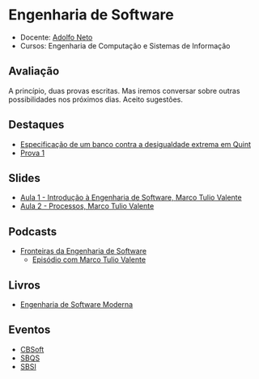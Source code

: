 # Engenharia de Software

- Docente: [Adolfo Neto](https://adolfont.github.io/)
- Cursos: Engenharia de Computação e Sistemas de Informação

## Avaliação

A princípio, duas provas escritas. Mas iremos conversar sobre outras possibilidades nos próximos dias. Aceito sugestões.


## Destaques

- [Especificação de um banco contra a desigualdade extrema em Quint](https://adolfont.github.io/teaching/2025/engenhariadesoftware/quint/banco)
- [Prova 1](https://adolfont.github.io/teaching/2025/engenhariadesoftware/provas/prova1/)


<!-- [Anotações](xournal_notes/) https://gosignpdf.com/edit/  save all as image -->


## Slides

- [Aula 1 - Introdução à Engenharia de Software, Marco Tulio Valente](http://bit.ly/4fIDozz)
- [Aula 2 - Processos, Marco Tulio Valente](http://bit.ly/45HPFzO)


## Podcasts
- [Fronteiras da Engenharia de Software](https://fronteirases.github.io/)
  - [Episódio com Marco Tulio Valente](https://open.spotify.com/episode/0B8uqfrmxygPePafrXIiiD)  

## Livros

- [Engenharia de Software Moderna](https://engsoftmoderna.info/)


## Eventos

- [CBSoft](https://cbsoft.sbc.org.br/)
- [SBQS](https://sbqs.sbc.org.br/)
- [SBSI](https://www2.sbc.org.br/ce-si/sbsi.html)
